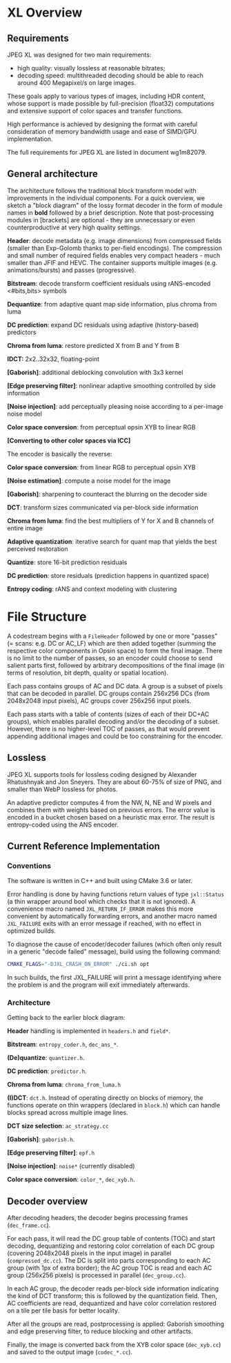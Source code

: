 # XL Overview

## Requirements

JPEG XL was designed for two main requirements:

*   high quality: visually lossless at reasonable bitrates;
*   decoding speed: multithreaded decoding should be able to reach around
    400 Megapixel/s on large images.

These goals apply to various types of images, including HDR content, whose
support is made possible by full-precision (float32) computations and extensive
support of color spaces and transfer functions.

High performance is achieved by designing the format with careful consideration
of memory bandwidth usage and ease of SIMD/GPU implementation.

The full requirements for JPEG XL are listed in document wg1m82079.

## General architecture

The architecture follows the traditional block transform model with improvements
in the individual components. For a quick overview, we sketch a "block diagram"
of the lossy format decoder in the form of module names in **bold** followed by
a brief description. Note that post-processing modules in [brackets] are
optional - they are unnecessary or even counterproductive at very high quality
settings.

**Header**: decode metadata (e.g. image dimensions) from compressed fields
(smaller than Exp-Golomb thanks to per-field encodings). The compression and
small number of required fields enables very compact headers - much smaller than
JFIF and HEVC. The container supports multiple images (e.g. animations/bursts)
and passes (progressive).

**Bitstream**: decode transform coefficient residuals using rANS-encoded
<#bits,bits> symbols

**Dequantize**: from adaptive quant map side information, plus chroma from luma

**DC prediction**: expand DC residuals using adaptive (history-based) predictors

**Chroma from luma**: restore predicted X from B and Y from B

**IDCT:** 2x2..32x32, floating-point

**[Gaborish]**: additional deblocking convolution with 3x3 kernel

**[Edge preserving filter]**: nonlinear adaptive smoothing controlled by side
information

**[Noise injection]**: add perceptually pleasing noise according to a per-image
noise model

**Color space conversion**: from perceptual opsin XYB to linear RGB

**[Converting to other color spaces via ICC]**

The encoder is basically the reverse:

**Color space conversion**: from linear RGB to perceptual opsin XYB

**[Noise estimation]**: compute a noise model for the image

**[Gaborish]**: sharpening to counteract the blurring on the decoder side

**DCT**: transform sizes communicated via per-block side information

**Chroma from luma**: find the best multipliers of Y for X and B channels of
entire image

**Adaptive quantization**: iterative search for quant map that yields the best
perceived restoration

**Quantize**: store 16-bit prediction residuals

**DC prediction**: store residuals (prediction happens in quantized space)

**Entropy coding**: rANS and context modeling with clustering


# File Structure

A codestream begins with a `FileHeader` followed by one or more "passes"
(= scans: e.g. DC or AC_LF) which are then added together (summing the
respective color components in Opsin space) to form the final image. There is no
limit to the number of passes, so an encoder could choose to send salient parts
first, followed by arbitrary decompositions of the final image (in terms of
resolution, bit depth, quality or spatial location).

Each pass contains groups of AC and DC data. A group is a subset of pixels that
can be decoded in parallel. DC groups contain 256x256 DCs (from 2048x2048 input
pixels), AC groups cover 256x256 input pixels.

Each pass starts with a table of contents (sizes of each of their DC+AC
groups), which enables parallel decoding and/or the decoding of a subset.
However, there is no higher-level TOC of passes, as that would prevent
appending additional images and could be too constraining for the encoder.


## Lossless

JPEG XL supports tools for lossless coding designed by Alexander Rhatushnyak and
Jon Sneyers. They are about 60-75% of size of PNG, and smaller than WebP
lossless for photos.

An adaptive predictor computes 4 from the NW, N, NE and W pixels and combines
them with weights based on previous errors. The error value is encoded in a
bucket chosen based on a heuristic max error. The result is entropy-coded using
the ANS encoder.

## Current Reference Implementation

### Conventions

The software is written in C++ and built using CMake 3.6 or later.

Error handling is done by having functions return values of type `jxl::Status`
(a thin wrapper around bool which checks that it is not ignored). A convenience
macro named `JXL_RETURN_IF_ERROR` makes this more convenient by automatically
forwarding errors, and another macro named `JXL_FAILURE` exits with an error
message if reached, with no effect in optimized builds.

To diagnose the cause of encoder/decoder failures (which often only result in a
generic "decode failed" message), build using the following command:

```bash
CMAKE_FLAGS="-DJXL_CRASH_ON_ERROR" ./ci.sh opt
```

In such builds, the first JXL_FAILURE will print a message identifying where the
problem is and the program will exit immediately afterwards.

### Architecture

Getting back to the earlier block diagram:

**Header** handling is implemented in `headers.h` and `field*`.

**Bitstream**: `entropy_coder.h`, `dec_ans_*`.

**(De)quantize**: `quantizer.h`.

**DC prediction**: `predictor.h`.

**Chroma from luma**: `chroma_from_luma.h`

**(I)DCT**: `dct.h`. Instead of operating directly on blocks of memory, the
functions operate on thin wrappers (declared in `block.h`) which can handle
blocks spread across multiple image lines.

**DCT size selection**: `ac_strategy.cc`

**[Gaborish]**: `gaborish.h`.

**[Edge preserving filter]**: `epf.h`

**[Noise injection]**: `noise*` (currently disabled)

**Color space conversion**: `color_*`, `dec_xyb.h`.

## Decoder overview

After decoding headers, the decoder begins processing frames (`dec_frame.cc`).

For each pass, it will read the DC group table of contents (TOC) and start
decoding, dequantizing and restoring color correlation of each DC group
(covering 2048x2048 pixels in the input image) in parallel
(`compressed_dc.cc`). The DC is split into parts corresponding to each AC group
(with 1px of extra border); the AC group TOC is read and each AC group (256x256
pixels) is processed in parallel (`dec_group.cc`).

In each AC group, the decoder reads per-block side information indicating the
kind of DCT transform; this is followed by the quantization field. Then, AC
coefficients are read, dequantized and have color correlation restored on a
tile per tile basis for better locality.

After all the groups are read, postprocessing is applied: Gaborish smoothing
and edge preserving filter, to reduce blocking and other artifacts.

Finally, the image is converted back from the XYB color space
(`dec_xyb.cc`) and saved to the output image (`codec_*.cc`).

